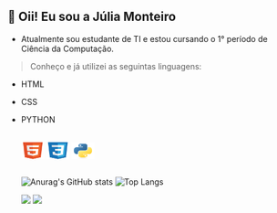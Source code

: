 👋 Oii! Eu sou a Júlia Monteiro 
- 
- Atualmente sou estudante de TI e estou cursando o 1° período de Ciência da Computação.
> Conheço e já utilizei as seguintas linguagens:
- HTML
- CSS
- PYTHON
  <div style="display: inline_block"><br>
  <img align="center" alt="Rafa-HTML" height="30" width="40" src="https://raw.githubusercontent.com/devicons/devicon/master/icons/html5/html5-original.svg">
  <img align="center" alt="Rafa-CSS" height="30" width="40" src="https://raw.githubusercontent.com/devicons/devicon/master/icons/css3/css3-original.svg">
  <img align="center" alt="Rafa-Python" height="30" width="40" src="https://raw.githubusercontent.com/devicons/devicon/master/icons/python/python-original.svg">
  </div><br>

  ![Anurag's GitHub stats](https://github-readme-stats.vercel.app/api?username=jumonteiro06&hide=contribs,prs_icons=true&theme=radical)
  ![Top Langs](https://github-readme-stats.vercel.app/api/top-langs/?username=jumonteiro06&layout=compact)

  <div>
  <a href = "mailto:jumonteiroo1606@gmail.com"><img src="https://img.shields.io/badge/-Gmail-%23333?style=for-the-badge&logo=gmail&logoColor=white" target="_blank"></a>
  <a href="https://www.linkedin.com/in/j%C3%BAlia-monteiro-475882296?" target="_blank"><img src="https://img.shields.io/badge/-LinkedIn-%230077B5?style=for-the-badge&logo=linkedin&logoColor=white" target="_blank"></a> 
  </div>


<!---
jumonteiro06/jumonteiro06 is a ✨ special ✨ repository because its `README.md` (this file) appears on your GitHub profile.
You can click the Preview link to take a look at your chan
